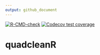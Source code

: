 ```yaml
---
output: github_document
---
```


<!-- README.md is generated from README.Rmd. Please edit that file -->

<!-- badges: start -->
  [![R-CMD-check](https://github.com/DominiqueMaucieri/quadcleanR/workflows/R-CMD-check/badge.svg)](https://github.com/DominiqueMaucieri/quadcleanR/actions)
[![Codecov test coverage](https://codecov.io/gh/DominiqueMaucieri/quadcleanR/branch/main/graph/badge.svg)](https://app.codecov.io/gh/DominiqueMaucieri/quadcleanR?branch=main)
<!-- badges: end -->



# quadcleanR

